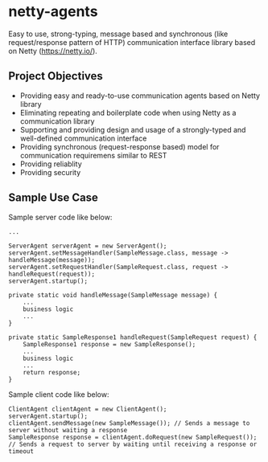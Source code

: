 # netty-agents

Easy to use, strong-typing, message based and synchronous (like request/response pattern of HTTP) communication interface library based on Netty (https://netty.io/).

## Project Objectives
- Providing easy and ready-to-use communication agents based on Netty library
- Eliminating repeating and boilerplate code when using Netty as a communication library
- Supporting and providing design and usage of a strongly-typed and well-defined communication interface
- Providing synchronous (request-response based) model for communication requiremens similar to REST 
- Providing reliablity
- Providing security

## Sample Use Case

Sample server code like below:

```
...

ServerAgent serverAgent = new ServerAgent();
serverAgent.setMessageHandler(SampleMessage.class, message -> handleMessage(message));
serverAgent.setRequestHandler(SampleRequest.class, request -> handleRequest(request));
serverAgent.startup();

private static void handleMessage(SampleMessage message) {
    ...
    business logic
    ...
}

private static SampleResponse1 handleRequest(SampleRequest request) {
    SampleResponse1 response = new SampleResponse();
    ...
    business logic
    ...
    return response;
}
```

Sample client code like below:

```
ClientAgent clientAgent = new ClientAgent();
serverAgent.startup();
clientAgent.sendMessage(new SampleMessage()); // Sends a message to server without waiting a response
SampleResponse response = clientAgent.doRequest(new SampleRequest()); // Sends a request to server by waiting until receiving a response or timeout
```

